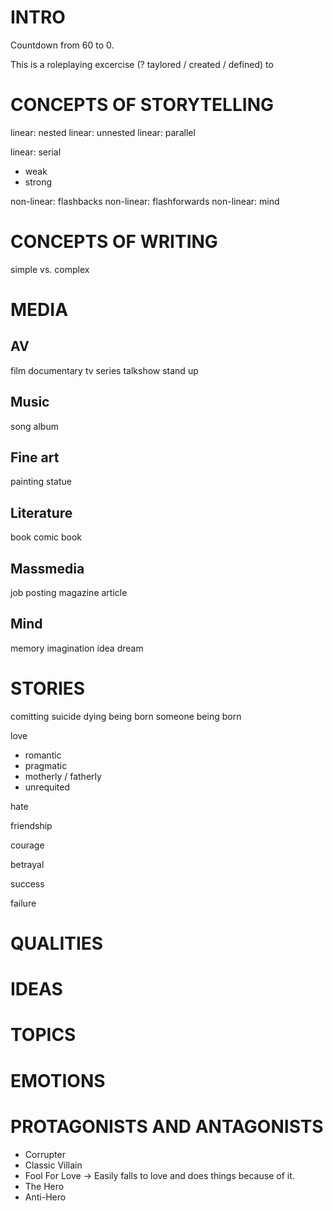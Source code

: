 # INTRO

Countdown from 60 to 0.

This is a roleplaying excercise (? taylored / created / defined) to  








# CONCEPTS OF STORYTELLING

linear: nested
linear: unnested
linear: parallel

linear: serial
* weak
* strong

non-linear: flashbacks
non-linear: flashforwards
non-linear: mind







# CONCEPTS OF WRITING

simple vs. complex



















# MEDIA

## AV
film
documentary
tv series
talkshow
stand up

## Music
song
album

## Fine art
painting
statue

## Literature
book
comic book

## Massmedia
job posting
magazine article

## Mind
memory
imagination
idea
dream























# STORIES

comitting suicide
dying
being born
someone being born

love
* romantic
* pragmatic
* motherly / fatherly
* unrequited

hate

friendship

courage

betrayal

success

failure



# QUALITIES



# IDEAS




# TOPICS




# EMOTIONS




# PROTAGONISTS AND ANTAGONISTS

* Corrupter
* Classic Villain
* Fool For Love -> Easily falls to love and does things because of it.
* The Hero
* Anti-Hero

